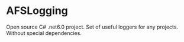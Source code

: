 # AFSLogging
Open source C# .net6.0 project. Set of useful loggers for any projects.
Without special dependencies.
